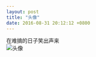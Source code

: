 ```yaml
---
layout: post
title: "头像"
date: 2016-08-31 20:12:12 +0800
---
```

在难搞的日子笑出声来  
![头像](https://raw.githubusercontent.com/qiuhaidong/qiuhaidong.github.com/source/source/images/%E5%A4%A7%E8%83%A1%E5%AD%90%E5%A4%B4%E5%83%8F.jpg)
